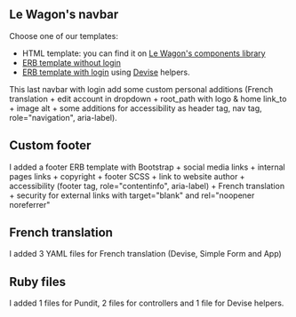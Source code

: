 ## Le Wagon's navbar

Choose one of our templates:

- HTML template: you can find it on [Le Wagon's components library](http://lewagon.github.io/ui-components/#navbar)
- [ERB template without login](https://github.com/Bertrand-Bichat/awesome-navbars/blob/master/templates/_navbar_wagon_without_login.html.erb)
- [ERB template with login](https://github.com/Bertrand-Bichat/awesome-navbars/blob/master/templates/_navbar_wagon.html.erb) using [Devise](https://github.com/plataformatec/devise) helpers.

This last navbar with login add some custom personal additions (French translation + edit account in dropdown +
root_path with logo & home link_to + image alt + some additions for accessibility as header tag,
nav tag, role="navigation", aria-label).

## Custom footer

I added a footer ERB template with Bootstrap + social media links + internal pages links + copyright +
footer SCSS + link to website author + accessibility (footer tag, role="contentinfo", aria-label) +
French translation + security for external links with target="blank" and rel="noopener noreferrer"

## French translation

I added 3 YAML files for French translation (Devise, Simple Form and App)

## Ruby files

I added 1 files for Pundit, 2 files for controllers and 1 file for Devise helpers.
